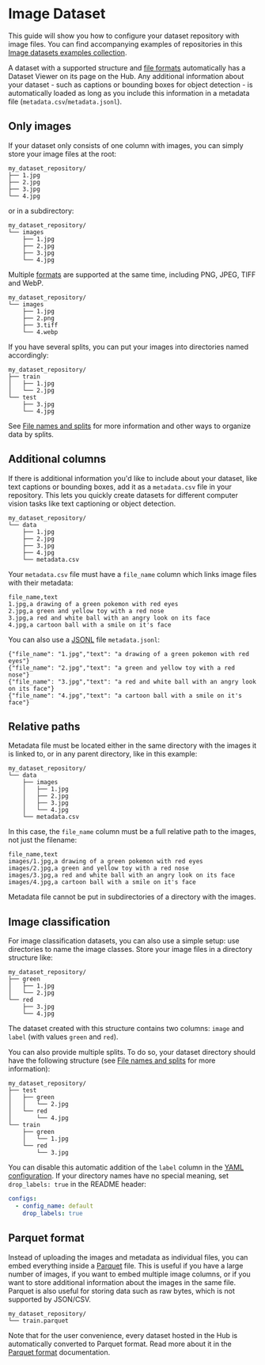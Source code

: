 # Image Dataset

This guide will show you how to configure your dataset repository with image files. You can find accompanying examples of repositories in this [Image datasets examples collection](https://huggingface.co/collections/datasets-examples/image-dataset-6568e7cf28639db76eb92d65).

A dataset with a supported structure and [file formats](./datasets-adding#file-formats) automatically has a Dataset Viewer on its page on the Hub. Any additional information about your dataset - such as captions or bounding boxes for object detection - is automatically loaded as long as you include this information in a metadata file (`metadata.csv`/`metadata.jsonl`).

## Only images

If your dataset only consists of one column with images, you can simply store your image files at the root:

```
my_dataset_repository/
├── 1.jpg
├── 2.jpg
├── 3.jpg
└── 4.jpg
```

or in a subdirectory:

```
my_dataset_repository/
└── images
    ├── 1.jpg
    ├── 2.jpg
    ├── 3.jpg
    └── 4.jpg
```

Multiple [formats](./datasets-adding#file-formats) are supported at the same time, including PNG, JPEG, TIFF and WebP.

```
my_dataset_repository/
└── images
    ├── 1.jpg
    ├── 2.png
    ├── 3.tiff
    └── 4.webp
```

If you have several splits, you can put your images into directories named accordingly: 

```
my_dataset_repository/
├── train
│   ├── 1.jpg
│   └── 2.jpg
└── test
    ├── 3.jpg
    └── 4.jpg
```

See [File names and splits](./datasets-file-names-and-splits) for more information and other ways to organize data by splits.

## Additional columns

If there is additional information you'd like to include about your dataset, like text captions or bounding boxes, add it as a `metadata.csv` file in your repository. This lets you quickly create datasets for different computer vision tasks like text captioning or object detection.

```
my_dataset_repository/
└── data
    ├── 1.jpg
    ├── 2.jpg
    ├── 3.jpg
    ├── 4.jpg
    └── metadata.csv
```

Your `metadata.csv` file must have a `file_name` column which links image files with their metadata:

```csv
file_name,text
1.jpg,a drawing of a green pokemon with red eyes
2.jpg,a green and yellow toy with a red nose
3.jpg,a red and white ball with an angry look on its face
4.jpg,a cartoon ball with a smile on it's face
```

You can also use a [JSONL](https://jsonlines.org/) file `metadata.jsonl`:

```jsonl
{"file_name": "1.jpg","text": "a drawing of a green pokemon with red eyes"}
{"file_name": "2.jpg","text": "a green and yellow toy with a red nose"}
{"file_name": "3.jpg","text": "a red and white ball with an angry look on its face"}
{"file_name": "4.jpg","text": "a cartoon ball with a smile on it's face"}
```

## Relative paths

Metadata file must be located either in the same directory with the images it is linked to, or in any parent directory, like in this example: 

```
my_dataset_repository/
└── data
    ├── images
    │   ├── 1.jpg
    │   ├── 2.jpg
    │   ├── 3.jpg
    │   └── 4.jpg
    └── metadata.csv
```

In this case, the `file_name` column must be a full relative path to the images, not just the filename:

```csv
file_name,text
images/1.jpg,a drawing of a green pokemon with red eyes
images/2.jpg,a green and yellow toy with a red nose
images/3.jpg,a red and white ball with an angry look on its face
images/4.jpg,a cartoon ball with a smile on it's face
```

Metadata file cannot be put in subdirectories of a directory with the images.

## Image classification

For image classification datasets, you can also use a simple setup: use directories to name the image classes. Store your image files in a directory structure like:

```
my_dataset_repository/
├── green
│   ├── 1.jpg
│   └── 2.jpg
└── red
    ├── 3.jpg
    └── 4.jpg
```

The dataset created with this structure contains two columns: `image` and `label` (with values `green` and `red`).

You can also provide multiple splits. To do so, your dataset directory should have the following structure (see [File names and splits](./datasets-file-names-and-splits) for more information):

```
my_dataset_repository/
├── test
│   ├── green
│   │   └── 2.jpg
│   └── red
│       └── 4.jpg
└── train
    ├── green
    │   └── 1.jpg
    └── red
        └── 3.jpg
```

You can disable this automatic addition of the `label` column in the [YAML configuration](./datasets-manual-configuration). If your directory names have no special meaning, set `drop_labels: true` in the README header:

```yaml
configs:
  - config_name: default
    drop_labels: true
```

## Parquet format

Instead of uploading the images and metadata as individual files, you can embed everything inside a [Parquet](https://parquet.apache.org/) file. This is useful if you have a large number of images, if you want to embed multiple image columns, or if you want to store additional information about the images in the same file. Parquet is also useful for storing data such as raw bytes, which is not supported by JSON/CSV.

```
my_dataset_repository/
└── train.parquet
```

Note that for the user convenience, every dataset hosted in the Hub is automatically converted to Parquet format. Read more about it in the [Parquet format](./datasets-viewer#access-the-parquet-files) documentation.
